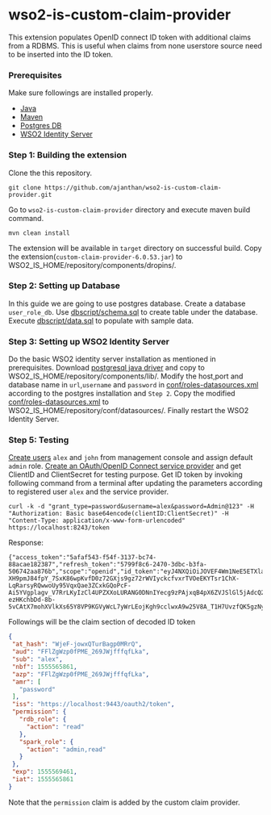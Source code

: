 # wso2-is-custom-claim-provider
This extension populates OpenID connect ID token with additional claims from a RDBMS. This is useful when claims from none userstore source need to be inserted into the ID token.

### Prerequisites
Make sure followings are installed properly.
- [Java](https://openjdk.java.net/install/index.html)
- [Maven](https://maven.apache.org/download.cgi)
- [Postgres DB](https://www.postgresql.org/download/)
- [WSO2 Identity Server](https://docs.wso2.com/display/IS570/Installation+Guide)


### Step 1: Building the extension
Clone the this repository.

```text
git clone https://github.com/ajanthan/wso2-is-custom-claim-provider.git
```

Go to `wso2-is-custom-claim-provider` directory and execute maven build command.

 ```text
 mvn clean install
 ```

The extension will be available in `target` directory on successful build. Copy the extension(`custom-claim-provider-6.0.53.jar`) to WSO2_IS_HOME/repository/components/dropins/.

### Step 2: Setting up Database

In this guide we are going to use postgres database. Create a database `user_role_db`. Use [dbscript/schema.sql](dbscript/schema.sql) to create table under the database. Execute [dbscript/data.sql](dbscript/data.sql) to populate with sample data.

### Step 3: Setting up WSO2 Identity Server

Do the basic WSO2 identity server installation as mentioned in prerequisites. Download [postgresql java driver](https://jdbc.postgresql.org/download.html) and copy to WSO2_IS_HOME/repository/components/lib/.
Modify the host,port and database name in `url`,`username` and `password` in [conf/roles-datasources.xml](conf/roles-datasources.xml) according to the postgres installation and `Step 2`. Copy the modified [conf/roles-datasources.xml](conf/roles-datasources.xml) to WSO2_IS_HOME/repository/conf/datasources/. Finally restart the WSO2 Identity Server.
 
### Step 5: Testing
 
[Create users](https://docs.wso2.com/display/IS570/Configuring+Users#ConfiguringUsers-Addinganewuserandassigningroles) `alex` and `john` from management console and assign default `admin` role. [Create an OAuth/OpenID Connect service provider](https://docs.wso2.com/display/IS570/Adding+and+Configuring+a+Service+Provider) and get ClientID and ClientSecret for testing purpose.
Get ID token by invoking following command from a terminal after updating the parameters according to registered user `alex` and the service provider.
 
 ```text
curl -k -d "grant_type=password&username=alex&password=Admin@123" -H "Authorization: Basic base64encode(clientID:ClientSecret)" -H "Content-Type: application/x-www-form-urlencoded" https://localhost:8243/token
```

Response: 
```text
{"access_token":"5afaf543-f54f-3137-bc74-88acae182387","refresh_token":"5799f8c6-2470-3dbc-b3fa-506742aa876b","scope":"openid","id_token":"eyJ4NXQiOiJOVEF4Wm1NeE5ETXlaRGczTVRVMVpHTTBNekV6T0RKaFpXSTRORE5sWkRVMU9HRmtOakZpTVEiLCJraWQiOiJOVEF4Wm1NeE5ETXlaRGczTVRVMVpHTTBNekV6T0RKaFpXSTRORE5sWkRVMU9HRmtOakZpTVEiLCJhbGciOiJSUzI1NiJ9.eyJhdF9oYXNoIjoiV2plRi1qb3d4UVR1ckJhZ3AwTVJyUSIsImF1ZCI6IkZGbFpnV3pwMGZQTUVfMjY5SldqZmZmcWZMa2EiLCJzdWIiOiJhbGV4IiwibmJmIjoxNTU1NTY1ODYxLCJhenAiOiJGRmxaZ1d6cDBmUE1FXzI2OUpXamZmZnFmTGthIiwiYW1yIjpbInBhc3N3b3JkIl0sImlzcyI6Imh0dHBzOlwvXC9sb2NhbGhvc3Q6OTQ0M1wvb2F1dGgyXC90b2tlbiIsInBlcm1pc3Npb24iOnsicmRiX3JvbGUiOnsiYWN0aW9uIjoicmVhZCJ9LCJzcGFya19yb2xlIjp7ImFjdGlvbiI6ImFkbWluLHJlYWQifX0sImV4cCI6MTU1NTU2OTQ2MSwiaWF0IjoxNTU1NTY1ODYxfQ.YoNyWOqr1rWHuBasNla4RAt7gJJbHU1Nv7RHg-XH9pmJ84fpY_7SxK86wpKvfD0z72GXjs9gz72rWVIyckcfvxrTVOeEKYTsr1ChX-LqRarsyRQwwoUy95VqxQae3ZCxkGQoPcF-Ai5YVgplagv_V7RrLKyIzCl4UPZXXoLURANG0DNnIYecg9zPAjxqB4pX6ZVJSlGl5jAdcQ208xUaKr_jg4Y1COhE_jJcqBLpFd-ezHKchbDd-8b-5vCAtX7mohXVlkXs65Y8VP9KGVyWcL7yWrLEojKgh9cclwxA9w25V8A_T1H7UvzfQK5gzNyttMLHoA8xAKUJVzGra7aDCg","token_type":"Bearer","expires_in":3600}
```
 
 Followings will be the claim section of decoded ID token
 ```json
{
  "at_hash": "WjeF-jowxQTurBagp0MRrQ",
  "aud": "FFlZgWzp0fPME_269JWjfffqfLka",
  "sub": "alex",
  "nbf": 1555565861,
  "azp": "FFlZgWzp0fPME_269JWjfffqfLka",
  "amr": [
    "password"
  ],
  "iss": "https://localhost:9443/oauth2/token",
  "permission": {
    "rdb_role": {
      "action": "read"
    },
    "spark_role": {
      "action": "admin,read"
    }
  },
  "exp": 1555569461,
  "iat": 1555565861
}
```

Note that the `permission` claim is added by the custom claim provider.
 
 
